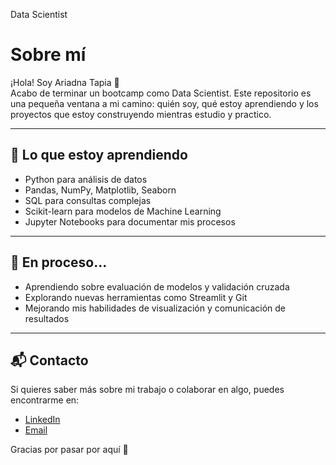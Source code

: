 Data Scientist

# Sobre mí

¡Hola! Soy Ariadna Tapia 👋  
Acabo de terminar un bootcamp como Data Scientist. 
Este repositorio es una pequeña ventana a mi camino: quién soy, qué estoy aprendiendo y los proyectos que estoy construyendo mientras estudio y practico.

---

## 🚀 Lo que estoy aprendiendo

- Python para análisis de datos
- Pandas, NumPy, Matplotlib, Seaborn
- SQL para consultas complejas
- Scikit-learn para modelos de Machine Learning
- Jupyter Notebooks para documentar mis procesos

---

## 🌱 En proceso...

- Aprendiendo sobre evaluación de modelos y validación cruzada
- Explorando nuevas herramientas como Streamlit y Git
- Mejorando mis habilidades de visualización y comunicación de resultados

---

## 📬 Contacto

Si quieres saber más sobre mi trabajo o colaborar en algo, puedes encontrarme en:

- [LinkedIn](www.linkedin.com/in/ariadna-tapia)
- [Email](arilur11@hotmail.com)

Gracias por pasar por aquí 🌟
